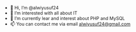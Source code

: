 - 👋 Hi, I’m @alwiyusuf24
- 👀 I’m interested with all about IT
- 🌱 I’m currently lear and interest about PHP and MySQL
- 📫 You can contact me via email alwiyusuf24@gmail.com

<!---
alwiyusuf24/alwiyusuf24 is a ✨ special ✨ repository because its `README.md` (this file) appears on your GitHub profile.
You can click the Preview link to take a look at your changes.
--->
